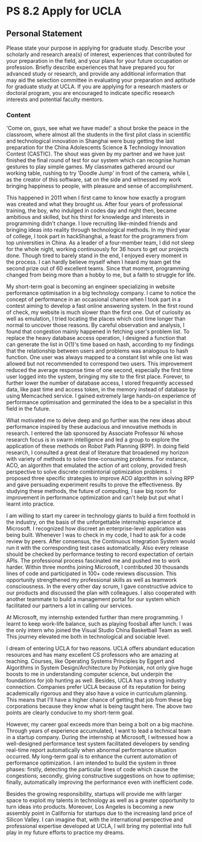 # PS 8.2 Apply for UCLA

## Personal Statement

Please state your purpose in applying for graduate study. Describe your scholarly and research area(s) of interest, experiences that contributed for your preparation in the field, and your plans for your future occupation or profession. Briefly describe experiences that have prepared you for advanced study or research, and provide any additional information that may aid the selection committee in evaluating your preparation and aptitude for graduate study at UCLA. If you are applying for a research masters or doctoral program, you are encouraged to indicate specific research interests and potential faculty mentors.

### Content

'Come on, guys, see what we have made!' a shout broke the peace in the classroom, where almost all the students in the first pilot class in scientific and technological innovation in Shanghai were busy getting the last preparation for the China Adolescents Science & Technology Innovation Contest (CASTIC). The shout was given by my partner and we have just finished the final round of test for our system which can recognise human gestures to play simple games. My classmates gathered around our working table, rushing to try 'Doodle Jump' in front of the camera, while I, as the creator of this software, sat on the side and witnessed my work bringing happiness to people, with pleasure and sense of accomplishment.

This happened in 2011 when I first came to know how exactly a program was created and what they brought us. After four years of professional training, the boy, who indulged in codes day and night then, became ambitious and skilled, but his thirst for knowledge and interests in programming didn't change. I love recruiting like-minded friends and bringing ideas into reality through technological methods. In my third year of college, I took part in hackShanghai, a feast for the programmers from top universities in China. As a leader of a four-member team, I did not sleep for the whole night, working continuously for 36 hours to get our projects done. Though tired to barely stand in the end, I enjoyed every moment in the process. I can hardly believe myself when I heard my team get the second prize out of 60 excellent teams. Since that moment, programming changed from being more than a hobby to me, but a faith to struggle for life.

My short-term goal is becoming an engineer specializing in website performance optimisation in a big technology company. I came to notice the concept of performance in an occasional chance when I took part in a contest aiming to develop a fast online answering system. In the first round of check, my website is much slower than the first one. Out of curiosity as well as emulation, I tried locating the places which cost time longer than normal to uncover those reasons. By careful observation and analysis, I found that congestion mainly happened in fetching user's problem list. To replace the heavy database access operation, I designed a function that can generate the list in O(1)'s time based on hash, according to my findings that the relationship between users and problems was analogous to hash function. One user was always mapped to a constant list while one list was allowed but not recommended to correspond two users. This improvement reduced the average response time of one second, especially the first time user logged into the system, bringing my site to the first place. Forever, to further lower the number of database access, I stored frequently accessed data, like past time and access token, in the memory instead of database by using Memcached service. I gained extremely large hands-on experience of performance optimisation and germinated the idea to be a specialist in this field in the future.

What motivated me to delve deep and go further was the new ideas about performance inspired by these audacious and innovative methods in research. I entered the lab sponsored by Associate Professor Ni whose research focus is in swarm intelligence and led a group to explore the application of these methods on Robot Path Planning (RPP). In doing field research, I consulted a great deal of literature that broadened my horizon with variety of methods to solve time-consuming problems. For instance, ACO, an algorithm that emulated the action of ant colony, provided fresh perspective to solve discrete combintorial optimization problems. I proposed three specific strategies to improve ACO algorithm in solving RPP and gave persuading experiment results to prove the effectiveness. By studying these methods, the future of computing, I saw big room for improvement in performance optimization and can't help but put what I learnt into practice.

I am willing to start my career in technology giants to build a firm foothold in the industry, on the basis of the unforgettable internship experience at Microsoft. I recognized how discreet an enterprise-level application was being built. Whenever I was to check in my code, I had to ask for a code review by peers. After consensus, the Continuous Integration System would run it with the corresponding test cases automatically. Also every release should be checked by performance testing to record expectation of certain APIs. The professional process fascinated me and pushed me to work harder. Within three months joining Microsoft, I contributed 30 thousands lines of code and participated in 100+ code reviews discussion. This opportunity strengthened my professional skills as well as teamwork consciousness. In the every other day scrum, I gave constructive advice to our products and discussed the plan with colleagues. I also cooperated with another teammate to build a management portal for our system which facilitated our partners a lot in calling our services.

At Microsoft, my internship extended further than mere programming. I learnt to keep work-life balance, such as playing foosball after lunch. I was the only intern who joined the Visual Studio China Basketball Team as well. This journey elevated me both in technological and sociable level. 

I dream of entering UCLA for two reasons. UCLA offers abundant education resources and has many excellent CS professors who are amazing at teaching. Courses, like Operating Systems Principles by Eggert and Algorithms in System Design/Architecture by Potkonjak, not only give huge boosts to me in understanding computer science, but underpin the foundations for job hunting as well. Besides, UCLA has a strong industry connection. Companies prefer UCLA because of its reputation for being academically rigorous and they also have a voice in curriculum planning. This means that I'll have a higher chance of getting that job from these big corporations because they know what is being taught here. The above two points are clearly conducive to my short-term goal.

However, my career goal exceeds more than being a bolt on a big machine. Through years of experience accumulated, I want to lead a technical team in a startup company. During the internship at Microsoft, I witnessed how a well-designed performance test system facilitated developers by sending real-time report automatically when abnormal performance situation occurred. My long-term goal is to enhance the current automation of performance optimization. I am intended to build the system in three phases: firstly, detecting the particular lines of code which cause the congestions; secondly, giving constructive suggestions on how to optimise; finally, automatically improving the performance even with inefficient code.

Besides the growing responsibility, startups will provide me with larger space to exploit my talents in technology as well as a greater opportunity to turn ideas into products. Moreover, Los Angeles is becoming a new assembly point in California for startups due to the increasing land price of Silicon Valley. I can imagine that, with the international perspective and professional expertise developed at UCLA, I will bring my potential into full play in my future efforts to practice my dreams.